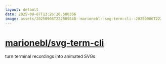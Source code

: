 ```yaml
---
layout: default
date: 2025-09-07T13:26:20.580366
image: assets/20250906T222509848--marionebl--svg-term-cli--20250906T222615811--cropped.png
---
```


# [marionebl/svg-term-cli](https://github.com/marionebl/svg-term-cli)

turn terminal recordings into animated SVGs
